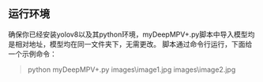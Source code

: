 ## 运行环境
确保你已经安装yolov8以及其python环境，myDeepMPV+.py脚本中导入模型均是相对地址，模型均在同一文件夹下，无需更改。
脚本通过命令行运行，下面给一个示例命令：
>python myDeepMPV+.py images\image1.jpg images\image2.jpg
